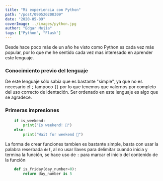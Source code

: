 ```yaml
---
title: "Mi experiencia con Python"
path: "/post/090520200309"
date: "2020-05-09"
coverImage: ../images/python.jpg
author: "Edgar Mejía"
tags: ["Python", "Flask"]
---
```


<!-- ![🐍](../images/python.jpg) -->

Desde hace poco más de un año he visto como Python es cada vez más popular, por lo que me he sentido cada
vez mas interesado en aprender este lenguaje.

### Conocimiento previo del lenguaje
De este lenguaje sólo sabia que es bastante "simple", ya que no es necesario el `;` tampoco `{}` por lo que
tenemos que valernos por completo del uso correcto de identación. Ser ordenado en este lenguaje es algo que se agradece.

### Primeras impresiones

```python
    if is_weekend:
        print("Is weekend! 🍺")
    else:
        print("Wait for weekend 🥺")
```

La forma de crear funciones tambien es bastante simple, basta con usar la palabra reserbada `def`, al no usar llaves para delimitar cuando inicia y termina la función, se hace uso de `:` para marcar el inicio del contenido de la función

```python
    def is_friday(day_number=0):
        return day_number is 5
```
